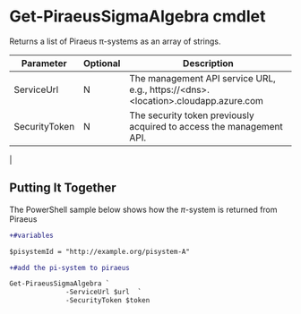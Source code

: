 

Get-PiraeusSigmaAlgebra cmdlet
=====
Returns a list of  Piraeus π-systems as an array of strings.

| **Parameter** | **Optional** | **Description**                                                                       |
|---------------|--------------|---------------------------------------------------------------------------------------|
| ServiceUrl    | N            | The management API service URL, e.g., https://\<dns\>.\<location\>.cloudapp.azure.com |
| SecurityToken | N            | The security token previously acquired to access the management API.                  |                          
|                                                                                                         
## Putting It Together

The PowerShell sample below shows how the $\pi$-system is returned from Piraeus
```diff
+#variables

$pisystemId = "http://example.org/pisystem-A"

+#add the pi-system to piraeus

Get-PiraeusSigmaAlgebra `
              -ServiceUrl $url  `
              -SecurityToken $token


```

